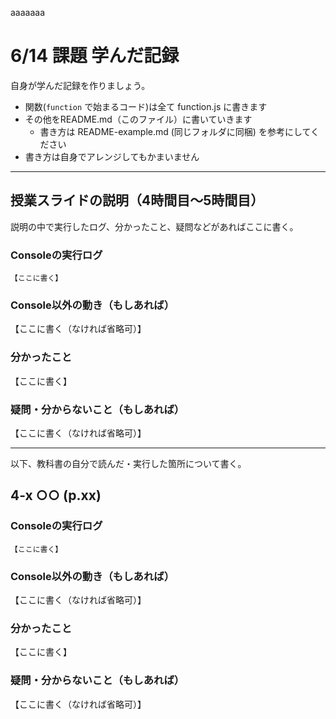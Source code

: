 aaaaaaa

# 6/14 課題 学んだ記録

自身が学んだ記録を作りましょう。

- 関数(`function` で始まるコード)は全て function.js に書きます
- その他をREADME.md（このファイル）に書いていきます
    - 書き方は README-example.md (同じフォルダに同梱) を参考にしてください
- 書き方は自身でアレンジしてもかまいません


--------------------------------------

## 授業スライドの説明（4時間目～5時間目）

説明の中で実行したログ、分かったこと、疑問などがあればここに書く。

### Consoleの実行ログ

```
【ここに書く】
```

### Console以外の動き（もしあれば）

【ここに書く（なければ省略可）】

### 分かったこと

【ここに書く】

### 疑問・分からないこと（もしあれば）

【ここに書く（なければ省略可）】

--------------------------------------

以下、教科書の自分で読んだ・実行した箇所について書く。

## 4-x ○○ (p.xx)

### Consoleの実行ログ

```
【ここに書く】
```

### Console以外の動き（もしあれば）

【ここに書く（なければ省略可）】

### 分かったこと

【ここに書く】

### 疑問・分からないこと（もしあれば）

【ここに書く（なければ省略可）】

